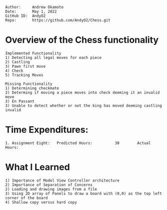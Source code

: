 ```
Author:     Andrew Okamoto
Date:       May 1, 2022
GitHub ID:  AndyO2
Repo:       https://github.com/AndyO2/Chess.git
```

# Overview of the Chess functionality
    
    Implemented Functionality
    1) Detecting all legal moves for each piece
    2) Castling
    3) Pawn first move
    4) Check
    5) Tracking Moves
    
    Missing Functionality
    1) Determining checkmate
    2) Determing if moving a piece moves into check deeming it an invalid move
    3) En Passant
    3) Unable to detect whether or not the king has moved deeming castling invalid

# Time Expenditures:

    1. Assignment Eight:   Predicted Hours:          30        Actual Hours:     
    
# What I Learned
    
    1) Importance of Model View Controller architecture
    2) Importance of Separation of Concerns
    2) Loading and drawing images from a file
    3) Using 2D array of Panels to draw a board with (0,0) as the top left corner of the board
    4) Shallow copy versus hard copy